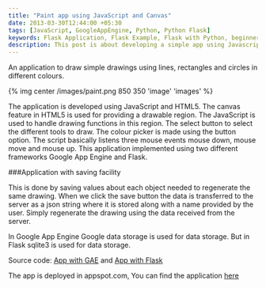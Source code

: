 ```yaml
---
title: "Paint app using JavaScript and Canvas"
date: 2013-03-30T12:44:00 +05:30
tags: [JavaScript, GoogleAppEngine, Python, Python Flask]
keywords: Flask Application, Flask Example, Flask with Python, beginner Flask example, Python flask introduction, flask example, introduction to flask, beginner guide to Flask, flask with example
description: This post is about developing a simple app using Javascript and HTML5 and Canvas for beginners 
---
```

An application to draw simple drawings using lines, rectangles and circles in different colours. 

{% img center /images/paint.png 850 350 'image' 'images' %}

The application is developed using JavaScript and HTML5. The canvas feature in HTML5 is used for providing a drawable region. The JavaScript is used to handle drawing functions in this region. The select button to select the different tools to draw. <!--more--> The colour picker is made using the button option. The script basically listens three mouse events mouse down, mouse move and mouse up. This application implemented using two different frameworks Google App Engine and Flask.

###Application with saving facility 

This is done by saving values about each object needed to regenerate the same drawing. When we click the save button the data is transferred to the server as a json string where it is stored along with a name provided by the user. Simply regenerate the drawing using the data received from the server.

In Google App Engine Google data storage is used for data storage. But in Flask sqlite3 is used for data storage. 

Source code: [App with GAE](https://github.com/prabeesh/Paintapp-Javascript-Canvas-GAE) and [App with Flask](https://github.com/prabeesh/Paintapp-Javascript-Canvas-Flask)

The app is deployed in appspot.com, You can find the application [here](http://prabs-paint.appspot.com/)
